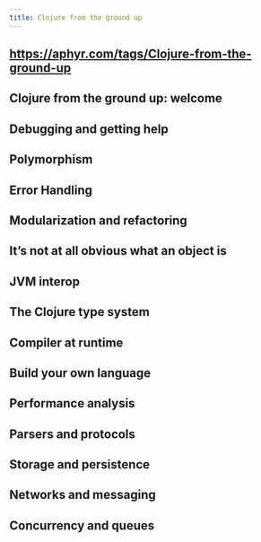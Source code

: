 ```yaml
---
title: Clojure from the ground up
---
```


## https://aphyr.com/tags/Clojure-from-the-ground-up
## Clojure from the ground up: welcome
## Debugging and getting help
## Polymorphism
## Error Handling
## Modularization and refactoring
## It’s not at all obvious what an object is
## JVM interop
## The Clojure type system
## Compiler at runtime
## Build your own language
## Performance analysis
## Parsers and protocols
## Storage and persistence
## Networks and messaging
## Concurrency and queues